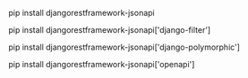 pip install djangorestframework-jsonapi

pip install djangorestframework-jsonapi['django-filter']

pip install djangorestframework-jsonapi['django-polymorphic']

pip install djangorestframework-jsonapi['openapi']